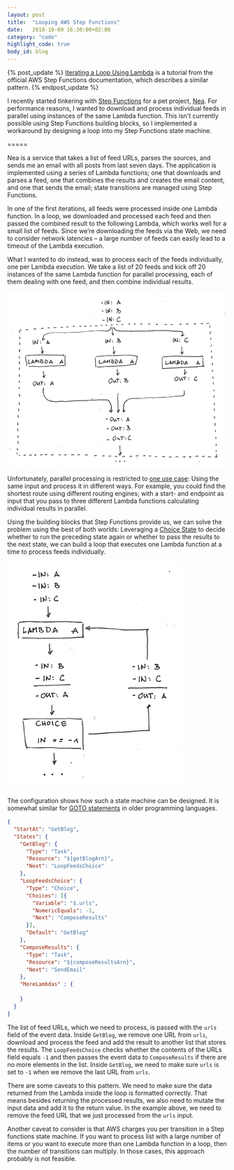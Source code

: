 ```yaml
---
layout: post
title:  "Looping AWS Step Functions"
date:   2018-10-09 16:30:00+02:00
category: "code"
highlight_code: true
body_id: blog
---
```


{% post_update %}
[Iterating a Loop Using Lambda](https://docs.aws.amazon.com/step-functions/latest/dg/tutorial-create-iterate-pattern-section.html) is a tutorial from the official AWS Step Functions documentation, which describes a similar pattern.
{% endpost_update %}

I recently started tinkering with [Step Functions](https://aws.amazon.com/step-functions/) for a pet project, [Nea](https://github.com/oliverroick/nea). For performance reasons, I wanted to download and process individual feeds in parallel using instances of the same Lambda function. This isn't currently possible using Step Functions building blocks, so I implemented a workaround by designing a loop into my Step Functions state machine. 

=====

Nea is a service that takes a list of feed URLs, parses the sources, and sends me an email with all posts from last seven days. The application is implemented using a series of Lambda functions; one that downloads and parses a feed, one that combines the results and creates the email content, and one that sends the email; state transitions are managed using Step Functions. 

In one of the first iterations, all feeds were processed inside one Lambda function. In a loop, we downloaded and processed each feed and then passed the combined result to the following Lambda, which works well for a small list of feeds. Since we’re downloading the feeds via the Web, we need to consider network latencies – a large number of feeds can easily lead to a timeout of the Lambda execution. 

What I wanted to do instead, was to process each of the feeds individually, one per Lambda execution. We take a list of 20 feeds and kick off 20 instances of the same Lambda function for parallel processing, each of them dealing with one feed, and then combine individual results. 

![Parallel Processing in Lambda](/img/step-functions-loop-1.png)

Unfortunately, parallel processing is restricted to [one use case](https://docs.aws.amazon.com/step-functions/latest/dg/amazon-states-language-parallel-state.html): Using the same input and process it in different ways. For example, you could find the shortest route using different routing engines; with a start- and endpoint as input that you pass to three different Lambda functions calculating individual results in parallel. 

Using the building blocks that Step Functions provide us, we can solve the problem using the best of both worlds: Leveraging a [Choice State](https://docs.aws.amazon.com/step-functions/latest/dg/amazon-states-language-choice-state.html) to decide whether to run the preceding state again or whether to pass the results to the next state, we can build a loop that executes one Lambda function at a time to process feeds individually.

![Step Functions Loop](/img/step-functions-loop-2.png)

The configuration shows how such a state machine can be designed. It is somewhat similar for [GOTO statements](https://en.wikipedia.org/wiki/Goto) in older programming languages. 

```json
{
  "StartAt": "GetBlog",
  "States": {
    "GetBlog": {
      "Type": "Task",
      "Resource": "${getBlogArn}",
      "Next": "LoopFeedsChoice"
    },
    "LoopFeedsChoice": {
      "Type": "Choice",
      "Choices": [{
        "Variable": "$.urls",
        "NumericEquals": -1,
        "Next": "ComposeResults"
      }],
      "Default": "GetBlog"
    },
    "ComposeResults": {
      "Type": "Task",
      "Resource": "${composeResultsArn}",
      "Next": "SendEmail"
    },
    "MoreLambdas" : {

    }
  }
}
```
 
The list of feed URLs, which we need to process, is passed with the `urls` field of the event data. Inside `GetBlog`, we remove one URL from `urls`, download and process the feed and add the result to another list that stores the results. The `LoopFeedsChoice`  checks whether the contents of the URLs field equals `-1` and then passes the event data to `ComposeResults` if there are no more elements in the list. Inside `GetBlog`, we need to make sure `urls` is set to `-1` when we remove the last URL from `urls`. 

There are some caveats to this pattern. We need to make sure the data returned from the Lambda inside the loop is formatted correctly. That means besides returning the processed results, we also need to mutate the input data and add it to the return value. In the example above, we need to remove the feed URL that we just processed from the `urls` input. 

Another caveat to consider is that AWS charges you per transition in a Step functions state machine. If you want to process list with a large number of items or you want to execute more than one Lambda function in a loop, then the number of transitions can multiply. In those cases, this approach probably is not feasible. 
